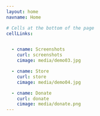 ```yaml
---
layout: home
navname: Home

# Cells at the bottom of the page
cellLinks:


  - cname: Screenshots
    curl: screenshots
    cimage: media/demo03.jpg

  - cname: Store
    curl: store
    cimage: media/demo04.jpg

  - cname: Donate
    curl: donate
    cimage: media/donate.png
---
```

